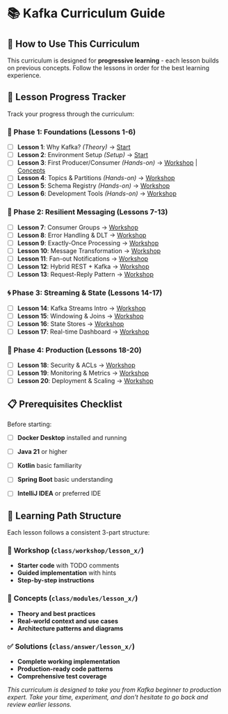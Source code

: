 # 📚 Kafka Curriculum Guide

## 🎯 How to Use This Curriculum

This curriculum is designed for **progressive learning** - each lesson builds on previous concepts. Follow the lessons in order for the best learning experience.

## 🚀 Lesson Progress Tracker

Track your progress through the curriculum:

### 🧱 Phase 1: Foundations (Lessons 1-6)
- [ ] **Lesson 1**: Why Kafka? *(Theory)* → [Start](modules/lesson_1/concept.md)
- [ ] **Lesson 2**: Environment Setup *(Setup)* → [Start](modules/lesson_2/concept.md)  
- [ ] **Lesson 3**: First Producer/Consumer *(Hands-on)* → [Workshop](workshop/lesson_3/) | [Concepts](modules/lesson_3/producer.md)
- [ ] **Lesson 4**: Topics & Partitions *(Hands-on)* → [Workshop](workshop/lesson_4/)
- [ ] **Lesson 5**: Schema Registry *(Hands-on)* → [Workshop](workshop/lesson_6/)
- [ ] **Lesson 6**: Development Tools *(Hands-on)* → [Workshop](workshop/lesson_7/)

### 🔧 Phase 2: Resilient Messaging (Lessons 7-13)
- [ ] **Lesson 7**: Consumer Groups → [Workshop](workshop/lesson_8/)
- [ ] **Lesson 8**: Error Handling & DLT → [Workshop](workshop/lesson_9/)
- [ ] **Lesson 9**: Exactly-Once Processing → [Workshop](workshop/lesson_10/)
- [ ] **Lesson 10**: Message Transformation → [Workshop](workshop/lesson_11/)
- [ ] **Lesson 11**: Fan-out Notifications → [Workshop](workshop/lesson_12/)
- [ ] **Lesson 12**: Hybrid REST + Kafka → [Workshop](workshop/lesson_13/)
- [ ] **Lesson 13**: Request-Reply Pattern → [Workshop](workshop/lesson_14/)

### 🌀 Phase 3: Streaming & State (Lessons 14-17)
- [ ] **Lesson 14**: Kafka Streams Intro → [Workshop](workshop/lesson_15/)
- [ ] **Lesson 15**: Windowing & Joins → [Workshop](workshop/lesson_16/)
- [ ] **Lesson 16**: State Stores → [Workshop](workshop/lesson_17/)
- [ ] **Lesson 17**: Real-time Dashboard → [Workshop](workshop/lesson_18/)

### 🚀 Phase 4: Production (Lessons 18-20)
- [ ] **Lesson 18**: Security & ACLs → [Workshop](workshop/lesson_19/)
- [ ] **Lesson 19**: Monitoring & Metrics → [Workshop](workshop/lesson_20/)
- [ ] **Lesson 20**: Deployment & Scaling → [Workshop](workshop/lesson_21/)

## 📋 Prerequisites Checklist

Before starting:
- [ ] **Docker Desktop** installed and running
- [ ] **Java 21** or higher
- [ ] **Kotlin** basic familiarity
- [ ] **Spring Boot** basic understanding
- [ ] **IntelliJ IDEA** or preferred IDE


## 📖 Learning Path Structure

Each lesson follows a consistent 3-part structure:

### 📝 **Workshop** (`class/workshop/lesson_x/`)
- **Starter code** with TODO comments
- **Guided implementation** with hints
- **Step-by-step instructions**

### 🧠 **Concepts** (`class/modules/lesson_x/`)
- **Theory and best practices**
- **Real-world context and use cases**
- **Architecture patterns and diagrams**

### ✅ **Solutions** (`class/answer/lesson_x/`)
- **Complete working implementation**
- **Production-ready code patterns**
- **Comprehensive test coverage**

*This curriculum is designed to take you from Kafka beginner to production expert. Take your time, experiment, and don't hesitate to go back and review earlier lessons.*